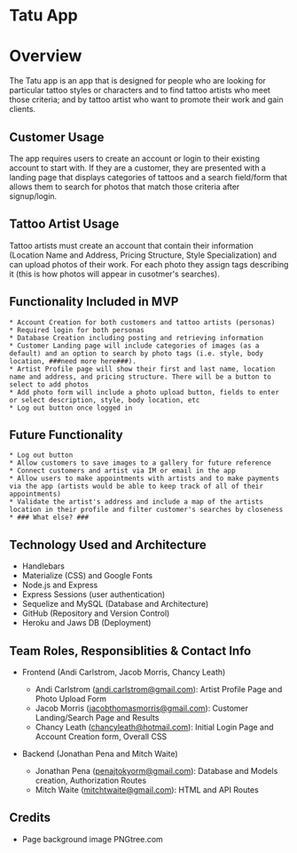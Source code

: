 # Tatu App

# Overview
The Tatu app is an app that is designed for people who are looking for particular tattoo styles or characters and to find tattoo artists who meet those criteria; and by tattoo artist who want to promote their work and gain clients.

## Customer Usage
The app requires users to create an account or login to their existing account to start with. If they are a customer, they are presented with a landing page that displays categories of tattoos and a search field/form that allows them to search for photos that match those criteria after signup/login.

## Tattoo Artist Usage
Tattoo artists must create an account that contain their information (Location Name and Address, Pricing Structure, Style Specialization) and can upload photos of their work. For each photo they assign tags describing it (this is how photos will appear in cusotmer's searches).

## Functionality Included in MVP
    * Account Creation for both customers and tattoo artists (personas)
    * Required login for both personas
    * Database Creation including posting and retrieving information
    * Customer Landing page will include categories of images (as a default) and an option to search by photo tags (i.e. style, body location, ###need more here###).
    * Artist Profile page will show their first and last name, location name and address, and pricing structure. There will be a button to select to add photos
    * Add photo form will include a photo upload button, fields to enter or select description, style, body location, etc
    * Log out button once logged in

## Future Functionality

    * Log out button
    * Allow customers to save images to a gallery for future reference
    * Connect customers and artist via IM or email in the app
    * Allow users to make appointments with artists and to make payments via the app (artists would be able to keep track of all of their appointments)
    * Validate the artist's address and include a map of the artists location in their profile and filter customer's searches by closeness
    * ### What else? ###

## Technology Used and Architecture
* Handlebars
* Materialize (CSS) and Google Fonts
* Node.js and Express
* Express Sessions (user authentication)
* Sequelize and MySQL (Database and Architecture)
* GitHub (Repository and Version Control)
* Heroku and Jaws DB (Deployment)

## Team Roles, Responsiblities & Contact Info
* Frontend (Andi Carlstrom, Jacob Morris, Chancy Leath)
    * Andi Carlstrom (andi.carlstrom@gmail.com): Artist Profile Page and Photo Upload Form
    * Jacob Morris (jacobthomasmorris@gmail.com): Customer Landing/Search Page and Results
    * Chancy Leath (chancyleath@hotmail.com): Initial Login Page and Account Creation form, Overall CSS

* Backend (Jonathan Pena and Mitch Waite)
    * Jonathan Pena (penajtokyorm@gmail.com): Database and Models creation, Authorization Routes
    * Mitch Waite (mitchtwaite@gmail.com): HTML and API Routes

## Credits
* Page background image PNGtree.com